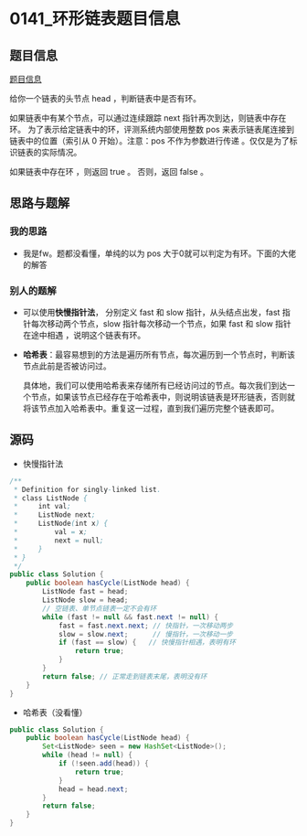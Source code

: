 # 0141_环形链表题目信息

## 题目信息

[题目信息](https://leetcode-cn.com/problems/linked-list-cycle/)

给你一个链表的头节点 head ，判断链表中是否有环。

如果链表中有某个节点，可以通过连续跟踪 next 指针再次到达，则链表中存在环。 为了表示给定链表中的环，评测系统内部使用整数 pos 来表示链表尾连接到链表中的位置（索引从 0 开始）。注意：pos 不作为参数进行传递 。仅仅是为了标识链表的实际情况。

如果链表中存在环 ，则返回 true 。 否则，返回 false 。

## 思路与题解

### 		我的思路

* 我是fw。题都没看懂，单纯的以为 pos 大于0就可以判定为有环。下面的大佬的解答

### 		别人的题解

* 可以使用**快慢指针法**， 分别定义 fast 和 slow 指针，从头结点出发，fast 指针每次移动两个节点，slow 指针每次移动一个节点，如果 fast 和 slow 指针在途中相遇 ，说明这个链表有环。

* **哈希表**：最容易想到的方法是遍历所有节点，每次遍历到一个节点时，判断该节点此前是否被访问过。

  具体地，我们可以使用哈希表来存储所有已经访问过的节点。每次我们到达一个节点，如果该节点已经存在于哈希表中，则说明该链表是环形链表，否则就将该节点加入哈希表中。重复这一过程，直到我们遍历完整个链表即可。


## 源码

* 快慢指针法

```java
/**
 * Definition for singly-linked list.
 * class ListNode {
 *     int val;
 *     ListNode next;
 *     ListNode(int x) {
 *         val = x;
 *         next = null;
 *     }
 * }
 */
public class Solution {
    public boolean hasCycle(ListNode head) {
		ListNode fast = head;
		ListNode slow = head;
		// 空链表、单节点链表一定不会有环
		while (fast != null && fast.next != null) {
			fast = fast.next.next; // 快指针，一次移动两步
			slow = slow.next;      // 慢指针，一次移动一步
			if (fast == slow) {   // 快慢指针相遇，表明有环
				return true;
			}
		}
		return false; // 正常走到链表末尾，表明没有环
    }
}
```

* 哈希表（没看懂）

```java
public class Solution {
    public boolean hasCycle(ListNode head) {
        Set<ListNode> seen = new HashSet<ListNode>();
        while (head != null) {
            if (!seen.add(head)) {
                return true;
            }
            head = head.next;
        }
        return false;
    }
}
```

